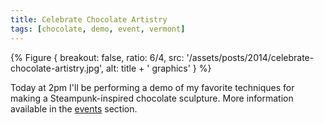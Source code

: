 ```yaml
---
title: Celebrate Chocolate Artistry
tags: [chocolate, demo, event, vermont]
---
```


{% Figure {
    breakout: false,
    ratio: 6/4,
    src: '/assets/posts/2014/celebrate-chocolate-artistry.jpg',
    alt: title + ' graphics'
} %}

Today at 2pm I'll be performing a demo of my favorite techniques for making a Steampunk-inspired chocolate sculpture. More information available in the [events](/events/) section.
